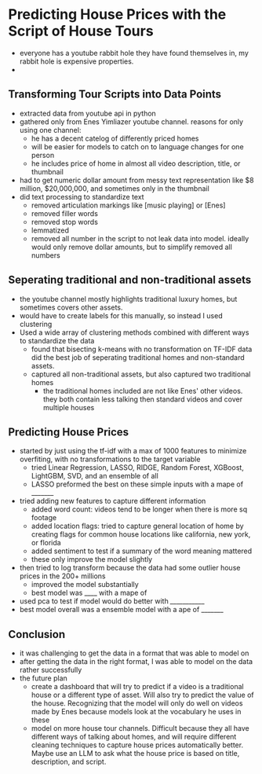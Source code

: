# Predicting House Prices with the Script of House Tours

- everyone has a youtube rabbit hole they have found themselves in, my rabbit hole is expensive properties.
- 

## Transforming Tour Scripts into Data Points

- extracted data from youtube api in python
- gathered only from Enes Yimliazer youtube channel. reasons for only using one channel:
  - he has a decent catelog of differently priced homes
  - will be easier for models to catch on to language changes for one person
  - he includes price of home in almost all video description, title, or thumbnail
- had to get numeric dollar amount from messy text representation like $8 million, $20,000,000, and sometimes only in the thumbnail
- did text processing to standardize text
  - removed articulation markings like [music playing] or [Enes]
  - removed filler words
  - removed stop words
  - lemmatized
  - removed all number in the script to not leak data into model. ideally would only remove dollar amounts, but to simplify removed all numbers

## Seperating traditional and non-traditional assets

- the youtube channel mostly highlights traditional luxury homes, but sometimes covers other assets.
- would have to create labels for this manually, so instead I used clustering
- Used a wide array of clustering methods combined with different ways to standardize the data
  - found that bisecting k-means with no transformation on TF-IDF data did the best job of seperating traditional homes and non-standard assets.
  - captured all non-traditional assets, but also captured two traditional homes
    - the traditional homes included are not like Enes' other videos. they both contain less talking then standard videos and cover multiple houses

## Predicting House Prices

- started by just using the tf-idf with a max of 1000 features to minimize overfiting, with no transformations to the target variable
  - tried Linear Regression, LASSO, RIDGE, Random Forest, XGBoost, LightGBM, SVD, and an ensemble of all
  - LASSO preformed the best on these simple inputs with a mape of _______
- tried adding new features to capture different information
  - added word count: videos tend to be longer when there is more sq footage
  - added location flags: tried to capture general location of home by creating flags for common house locations like california, new york, or florida
  - added sentiment to test if a summary of the word meaning mattered
  - these only improve the model slightly
- then tried to log transform because the data had some outlier house prices in the 200+ millions
  - improved the model substantially
  - best model was ____ with a mape of
- used pca to test if model would do better with *___________*
- best model overall was a ensemble model with a ape of _______

## Conclusion

- it was challenging to get the data in a format that was able to model on
- after getting the data in the right format, I was able to model on the data rather successfully 
- the future plan
    - create a dashboard that will try to predict if a video is a traditional house or a different type of asset. Will also try to predict the value of the house. Recognizing that the model will only do well on videos made by Enes because models look at the vocabulary he uses in these 
    - model on more house tour channels. Difficult because they all have different ways of talking about homes, and will require different cleaning techniques to capture house prices automatically better. Maybe use an LLM to ask what the house price is based on title, description, and script. 
